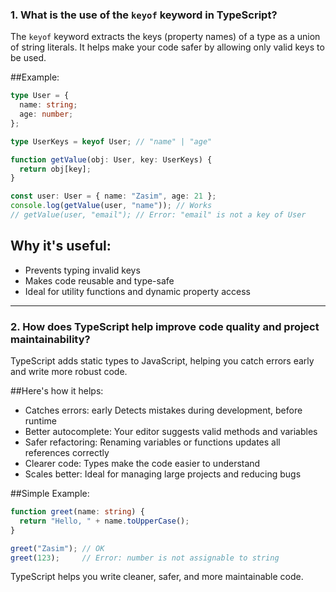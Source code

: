 ### 1. What is the use of the `keyof` keyword in TypeScript?

The `keyof` keyword extracts the keys (property names) of a type as a union of string literals. It helps make your code safer by allowing only valid keys to be used.

##Example:

```ts
type User = {
  name: string;
  age: number;
};

type UserKeys = keyof User; // "name" | "age"

function getValue(obj: User, key: UserKeys) {
  return obj[key];
}

const user: User = { name: "Zasim", age: 21 };
console.log(getValue(user, "name")); // Works
// getValue(user, "email"); // Error: "email" is not a key of User
```

## Why it's useful:

* Prevents typing invalid keys
* Makes code reusable and type-safe
* Ideal for utility functions and dynamic property access

---

### 2. How does TypeScript help improve code quality and project maintainability?

TypeScript adds static types to JavaScript, helping you catch errors early and write more robust code.

##Here's how it helps:

* Catches errors: early Detects mistakes during development, before runtime
* Better autocomplete: Your editor suggests valid methods and variables
* Safer refactoring: Renaming variables or functions updates all references correctly
* Clearer code: Types make the code easier to understand
* Scales better: Ideal for managing large projects and reducing bugs


##Simple Example:

```ts
function greet(name: string) {
  return "Hello, " + name.toUpperCase();
}

greet("Zasim"); // OK
greet(123);     // Error: number is not assignable to string
```

TypeScript helps you write cleaner, safer, and more maintainable code.
